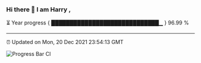 ### Hi there 👋 I am Harry , 

⏳ Year progress { █████████████████████████████▁ } 96.99 %

---

⏰ Updated on Mon, 20 Dec 2021 23:54:13 GMT

![Progress Bar CI](https://github.com/duykhang68/duykhang68/workflows/Progress%20Bar%20CI/badge.svg)
